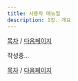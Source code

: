 ```yaml
---
title: 사용자 매뉴얼
description: 1장. 개요
---
```


[목차](UserManual.md) / [다음페이지](UserManual2.md)

작성중...

[목차](UserManual.md) / [다음페이지](UserManual2.md)